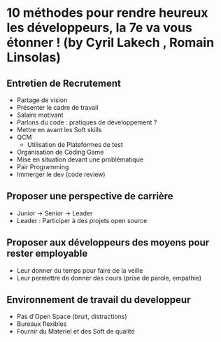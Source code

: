 # 10 méthodes pour rendre heureux les développeurs, la 7e va vous étonner ! (by Cyril Lakech , Romain Linsolas)

## Entretien de Recrutement 
- Partage de vision
- Présenter le cadre de travail 
- Salaire motivant
- Parlons du code : pratiques de développement ?
- Mettre en avant les Soft skills
- QCM
  - Utilisation de Plateformes de test
- Organisation de Coding Game
- Mise en situation devant une problématique
- Pair Programming
- Immerger le dev (code review)

## Proposer une perspective de carrière
- Junior -> Senior -> Leader
- Leader : Participer à des projets open source

## Proposer aux développeurs des moyens pour rester employable
 - Leur donner du temps pour faire de la veille
 - Leur permettre de donner des cours (prise de parole, empathie)

## Environnement de travail du developpeur
- Pas d'Open Space (bruit, distractions)
- Bureaux flexibles
- Fournir du Materiel et des Soft de qualité
